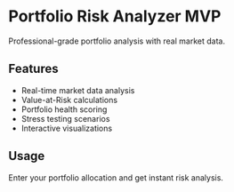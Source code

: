 # Portfolio Risk Analyzer MVP

Professional-grade portfolio analysis with real market data.

## Features
- Real-time market data analysis
- Value-at-Risk calculations
- Portfolio health scoring
- Stress testing scenarios
- Interactive visualizations

## Usage
Enter your portfolio allocation and get instant risk analysis.
